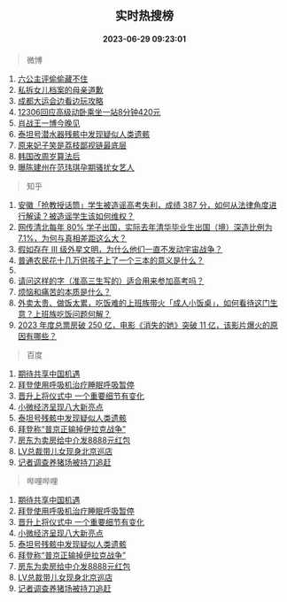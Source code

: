 <div align="center"><h2>实时热搜榜</h2><h4>2023-06-29 09:23:01</h4></div>

> 微博  

1. [六公主评偷偷藏不住](https://s.weibo.com/weibo?q=%23%E5%85%AD%E5%85%AC%E4%B8%BB%E8%AF%84%E5%81%B7%E5%81%B7%E8%97%8F%E4%B8%8D%E4%BD%8F%23&t=31&band_rank=1&Refer=top)<br />
2. [私拆女儿档案的母亲道歉](https://s.weibo.com/weibo?q=%23%E7%A7%81%E6%8B%86%E5%A5%B3%E5%84%BF%E6%A1%A3%E6%A1%88%E7%9A%84%E6%AF%8D%E4%BA%B2%E9%81%93%E6%AD%89%23&t=31&band_rank=2&Refer=top)<br />
3. [成都大运会边看边玩攻略](https://s.weibo.com/weibo?q=%23%E6%88%90%E9%83%BD%E5%A4%A7%E8%BF%90%E4%BC%9A%E8%BE%B9%E7%9C%8B%E8%BE%B9%E7%8E%A9%E6%94%BB%E7%95%A5%23&t=31&band_rank=3&Refer=top)<br />
4. [12306回应高级动卧乘坐一站8分钟420元](https://s.weibo.com/weibo?q=%2312306%E5%9B%9E%E5%BA%94%E9%AB%98%E7%BA%A7%E5%8A%A8%E5%8D%A7%E4%B9%98%E5%9D%90%E4%B8%80%E7%AB%998%E5%88%86%E9%92%9F420%E5%85%83%23&t=31&band_rank=4&Refer=top)<br />
5. [肖战王一博今晚见](https://s.weibo.com/weibo?q=%23%E8%82%96%E6%88%98%E7%8E%8B%E4%B8%80%E5%8D%9A%E4%BB%8A%E6%99%9A%E8%A7%81%23&t=31&band_rank=5&Refer=top)<br />
6. [泰坦号潜水器残骸中发现疑似人类遗骸](https://s.weibo.com/weibo?q=%23%E6%B3%B0%E5%9D%A6%E5%8F%B7%E6%BD%9C%E6%B0%B4%E5%99%A8%E6%AE%8B%E9%AA%B8%E4%B8%AD%E5%8F%91%E7%8E%B0%E7%96%91%E4%BC%BC%E4%BA%BA%E7%B1%BB%E9%81%97%E9%AA%B8%23&t=31&band_rank=6&Refer=top)<br />
7. [原来妃子笑是荔枝鄙视链最底层](https://s.weibo.com/weibo?q=%23%E5%8E%9F%E6%9D%A5%E5%A6%83%E5%AD%90%E7%AC%91%E6%98%AF%E8%8D%94%E6%9E%9D%E9%84%99%E8%A7%86%E9%93%BE%E6%9C%80%E5%BA%95%E5%B1%82%23&t=31&band_rank=7&Refer=top)<br />
8. [韩国改周岁算法后](https://s.weibo.com/weibo?q=%E9%9F%A9%E5%9B%BD%E6%94%B9%E5%91%A8%E5%B2%81%E7%AE%97%E6%B3%95%E5%90%8E&t=31&band_rank=8&Refer=top)<br />
9. [曝陈建州在范玮琪孕期骚扰女艺人](https://s.weibo.com/weibo?q=%23%E6%9B%9D%E9%99%88%E5%BB%BA%E5%B7%9E%E5%9C%A8%E8%8C%83%E7%8E%AE%E7%90%AA%E5%AD%95%E6%9C%9F%E9%AA%9A%E6%89%B0%E5%A5%B3%E8%89%BA%E4%BA%BA%23&t=31&band_rank=9&Refer=top)<br />

> 知乎  

1. [安徽「抢教授话筒」学生被造谣高考失利，成绩 387 分，如何从法律角度进行解读？被造谣学生该如何维权？](https://www.zhihu.com/question/609124271)<br />
2. [网传清北每年 80% 学子出国，实际去年清华毕业生出国（境）深造比例为 7.1%，为何与真相差距这么大？](https://www.zhihu.com/question/609195242)<br />
3. [假如存在 III 级外星文明，为什么他们一直不发动宇宙战争？](https://www.zhihu.com/question/290849728)<br />
4. [普通农民花十几万供孩子上了一个三本的意义是什么？](https://www.zhihu.com/question/601925776)<br />
5. []()<br />
6. [请问这样的字（准高三生写的）适合用来参加高考吗？](https://www.zhihu.com/question/602274661)<br />
7. [烦恼和痛苦的本质是什么？](https://www.zhihu.com/question/607957452)<br />
8. [外卖太贵、做饭太累，吃饭难的上班族带火「成人小饭桌」，如何看待这门生意？上班族吃饭问题何解？](https://www.zhihu.com/question/607821291)<br />
9. [2023 年度总票房破 250 亿，电影《消失的她》突破 11 亿，该影片爆火的原因有哪些？](https://www.zhihu.com/question/608722094)<br />

> 百度  

1. [期待共享中国机遇](https://www.baidu.com/s?wd=%E6%9C%9F%E5%BE%85%E5%85%B1%E4%BA%AB%E4%B8%AD%E5%9B%BD%E6%9C%BA%E9%81%87&sa=fyb_news&rsv_dl=fyb_news)<br />
2. [拜登使用呼吸机治疗睡眠呼吸暂停](https://www.baidu.com/s?wd=%E6%8B%9C%E7%99%BB%E4%BD%BF%E7%94%A8%E5%91%BC%E5%90%B8%E6%9C%BA%E6%B2%BB%E7%96%97%E7%9D%A1%E7%9C%A0%E5%91%BC%E5%90%B8%E6%9A%82%E5%81%9C&sa=fyb_news&rsv_dl=fyb_news)<br />
3. [晋升上将仪式中 一个重要细节有变化](https://www.baidu.com/s?wd=%E6%99%8B%E5%8D%87%E4%B8%8A%E5%B0%86%E4%BB%AA%E5%BC%8F%E4%B8%AD+%E4%B8%80%E4%B8%AA%E9%87%8D%E8%A6%81%E7%BB%86%E8%8A%82%E6%9C%89%E5%8F%98%E5%8C%96&sa=fyb_news&rsv_dl=fyb_news)<br />
4. [小微经济呈现八大新亮点](https://www.baidu.com/s?wd=%E5%B0%8F%E5%BE%AE%E7%BB%8F%E6%B5%8E%E5%91%88%E7%8E%B0%E5%85%AB%E5%A4%A7%E6%96%B0%E4%BA%AE%E7%82%B9&sa=fyb_news&rsv_dl=fyb_news)<br />
5. [泰坦号残骸中发现疑似人类遗骸](https://www.baidu.com/s?wd=%E6%B3%B0%E5%9D%A6%E5%8F%B7%E6%AE%8B%E9%AA%B8%E4%B8%AD%E5%8F%91%E7%8E%B0%E7%96%91%E4%BC%BC%E4%BA%BA%E7%B1%BB%E9%81%97%E9%AA%B8&sa=fyb_news&rsv_dl=fyb_news)<br />
6. [拜登称“普京正输掉伊拉克战争”](https://www.baidu.com/s?wd=%E6%8B%9C%E7%99%BB%E7%A7%B0%E2%80%9C%E6%99%AE%E4%BA%AC%E6%AD%A3%E8%BE%93%E6%8E%89%E4%BC%8A%E6%8B%89%E5%85%8B%E6%88%98%E4%BA%89%E2%80%9D&sa=fyb_news&rsv_dl=fyb_news)<br />
7. [房东为卖房给中介发8888元红包](https://www.baidu.com/s?wd=%E6%88%BF%E4%B8%9C%E4%B8%BA%E5%8D%96%E6%88%BF%E7%BB%99%E4%B8%AD%E4%BB%8B%E5%8F%918888%E5%85%83%E7%BA%A2%E5%8C%85&sa=fyb_news&rsv_dl=fyb_news)<br />
8. [LV总裁带儿女现身北京巡店](https://www.baidu.com/s?wd=LV%E6%80%BB%E8%A3%81%E5%B8%A6%E5%84%BF%E5%A5%B3%E7%8E%B0%E8%BA%AB%E5%8C%97%E4%BA%AC%E5%B7%A1%E5%BA%97&sa=fyb_news&rsv_dl=fyb_news)<br />
9. [记者调查养猪场被持刀追赶](https://www.baidu.com/s?wd=%E8%AE%B0%E8%80%85%E8%B0%83%E6%9F%A5%E5%85%BB%E7%8C%AA%E5%9C%BA%E8%A2%AB%E6%8C%81%E5%88%80%E8%BF%BD%E8%B5%B6&sa=fyb_news&rsv_dl=fyb_news)<br />

> 哔哩哔哩  

1. [期待共享中国机遇](https://www.baidu.com/s?wd=%E6%9C%9F%E5%BE%85%E5%85%B1%E4%BA%AB%E4%B8%AD%E5%9B%BD%E6%9C%BA%E9%81%87&sa=fyb_news&rsv_dl=fyb_news)<br />
2. [拜登使用呼吸机治疗睡眠呼吸暂停](https://www.baidu.com/s?wd=%E6%8B%9C%E7%99%BB%E4%BD%BF%E7%94%A8%E5%91%BC%E5%90%B8%E6%9C%BA%E6%B2%BB%E7%96%97%E7%9D%A1%E7%9C%A0%E5%91%BC%E5%90%B8%E6%9A%82%E5%81%9C&sa=fyb_news&rsv_dl=fyb_news)<br />
3. [晋升上将仪式中 一个重要细节有变化](https://www.baidu.com/s?wd=%E6%99%8B%E5%8D%87%E4%B8%8A%E5%B0%86%E4%BB%AA%E5%BC%8F%E4%B8%AD+%E4%B8%80%E4%B8%AA%E9%87%8D%E8%A6%81%E7%BB%86%E8%8A%82%E6%9C%89%E5%8F%98%E5%8C%96&sa=fyb_news&rsv_dl=fyb_news)<br />
4. [小微经济呈现八大新亮点](https://www.baidu.com/s?wd=%E5%B0%8F%E5%BE%AE%E7%BB%8F%E6%B5%8E%E5%91%88%E7%8E%B0%E5%85%AB%E5%A4%A7%E6%96%B0%E4%BA%AE%E7%82%B9&sa=fyb_news&rsv_dl=fyb_news)<br />
5. [泰坦号残骸中发现疑似人类遗骸](https://www.baidu.com/s?wd=%E6%B3%B0%E5%9D%A6%E5%8F%B7%E6%AE%8B%E9%AA%B8%E4%B8%AD%E5%8F%91%E7%8E%B0%E7%96%91%E4%BC%BC%E4%BA%BA%E7%B1%BB%E9%81%97%E9%AA%B8&sa=fyb_news&rsv_dl=fyb_news)<br />
6. [拜登称“普京正输掉伊拉克战争”](https://www.baidu.com/s?wd=%E6%8B%9C%E7%99%BB%E7%A7%B0%E2%80%9C%E6%99%AE%E4%BA%AC%E6%AD%A3%E8%BE%93%E6%8E%89%E4%BC%8A%E6%8B%89%E5%85%8B%E6%88%98%E4%BA%89%E2%80%9D&sa=fyb_news&rsv_dl=fyb_news)<br />
7. [房东为卖房给中介发8888元红包](https://www.baidu.com/s?wd=%E6%88%BF%E4%B8%9C%E4%B8%BA%E5%8D%96%E6%88%BF%E7%BB%99%E4%B8%AD%E4%BB%8B%E5%8F%918888%E5%85%83%E7%BA%A2%E5%8C%85&sa=fyb_news&rsv_dl=fyb_news)<br />
8. [LV总裁带儿女现身北京巡店](https://www.baidu.com/s?wd=LV%E6%80%BB%E8%A3%81%E5%B8%A6%E5%84%BF%E5%A5%B3%E7%8E%B0%E8%BA%AB%E5%8C%97%E4%BA%AC%E5%B7%A1%E5%BA%97&sa=fyb_news&rsv_dl=fyb_news)<br />
9. [记者调查养猪场被持刀追赶](https://www.baidu.com/s?wd=%E8%AE%B0%E8%80%85%E8%B0%83%E6%9F%A5%E5%85%BB%E7%8C%AA%E5%9C%BA%E8%A2%AB%E6%8C%81%E5%88%80%E8%BF%BD%E8%B5%B6&sa=fyb_news&rsv_dl=fyb_news)<br />
